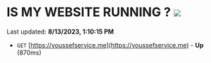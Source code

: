 # IS MY WEBSITE RUNNING ? [![](https://img.shields.io/static/v1?label=Sponsor&message=%E2%9D%A4&logo=GitHub&color=%23fe8e86)](https://github.com/sponsors/<username>)

Last updated: **8/13/2023, 1:10:15 PM**

- `GET` [https://youssefservice.me](https://youssefservice.me) - **Up** (870ms)
